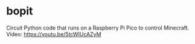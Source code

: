 # bopit
Circuit Python code that runs on a Raspberry Pi Pico to control Minecraft.
Video: https://youtu.be/5tcWIUcAZyM
